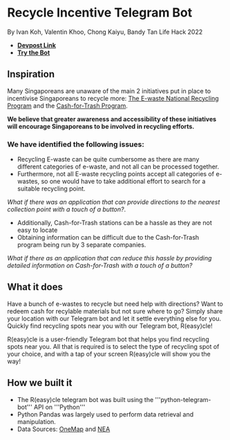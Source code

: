 Recycle Incentive Telegram Bot
=====================
By Ivan Koh, Valentin Khoo, Chong Kaiyu, Bandy Tan
Life Hack 2022

* **[Devpost Link](https://devpost.com/software/r-easy-cle)**
* **[Try the Bot](https://t.me/recycle_incentive_bot)**

## Inspiration
Many Singaporeans are unaware of the main 2 initiatives put in place to incentivise Singaporeans to recycle more: [The E-waste National Recycling Program](https://www.nea.gov.sg/our-services/waste-management/3r-programmes-and-resources/e-waste-management/where-to-recycle-e-waste) and the [Cash-for-Trash Program](https://www.nea.gov.sg/our-services/waste-management/3r-programmes-and-resources/recycling-collection-points). 

**We believe that greater awareness and accessibility of these initiatives will encourage Singaporeans to be involved in recycling efforts.**

### We have identified the following issues:
- Recycling E-waste can be quite cumbersome as there are many different categories of e-waste, and not all can be processed together. 
- Furthermore, not all E-waste recycling points accept all categories of e-wastes, so one would have to take additional effort to search for a suitable recycling point. 

*What if there was an application that can provide directions to the nearest collection point with a touch of a button?*.

- Additionally, Cash-for-Trash stations can be a hassle as they are not easy to locate 
- Obtaining information can be difficult due to the Cash-for-Trash program being run by 3 separate companies. 

*What if there as an application that can reduce this hassle by providing detailed information on Cash-for-Trash with a touch of a button?*

## What it does
Have a bunch of e-wastes to recycle but need help with directions? Want to redeem cash for recylable materials but not sure where to go? Simply share your location with our Telegram bot and let it settle everything else for you. Quickly find recycling spots near you with our Telegram bot, R(easy)cle! 

R(easy)cle is a user-friendly Telegram bot that helps you find recycling spots near you. All that is required is to select the type of recycling spot of your choice, and with a tap of your screen R(easy)cle will show you the way!

## How we built it
- The R(easy)cle telegram bot was built using the '''python-telegram-bot''' API on '''Python'''
- Python Pandas was largely used to perform data retrieval and manipulation.
- Data Sources: [OneMap](https://www.onemap.gov.sg/docs/) and [NEA](https://www.nea.gov.sg/our-services/waste-management/3r-programmes-and-resources/recycling-collection-points)
